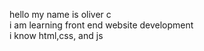 hello my name is oliver c<br>
i am learning front end website development<br>
i know html,css, and js<br>
